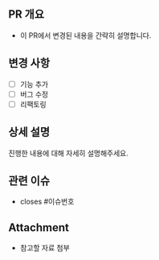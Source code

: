 ## PR 개요

- 이 PR에서 변경된 내용을 간략히 설명합니다.

## 변경 사항

- [ ] 기능 추가
- [ ] 버그 수정
- [ ] 리팩토링

## 상세 설명

진행한 내용에 대해 자세히 설명해주세요.

## 관련 이슈

- closes #이슈번호

## Attachment

- 참고할 자료 첨부
